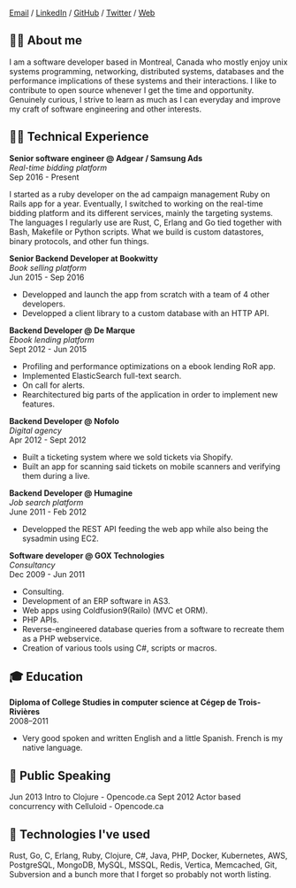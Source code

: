 [Email](mailto:frankbernier@gmail.com) / [LinkedIn](https://www.linkedin.com/in/fbernier) / [GitHub](https://github.com/fbernier) / [Twitter](https://twitter.com/f_bernier) / [Web](https://fbernier.me)

## 🤦‍♂️ About me

I am a software developer based in Montreal, Canada who mostly enjoy unix systems programming, networking, distributed systems, databases and the performance implications of these systems and their interactions. I like to contribute to open source whenever I get the time and opportunity. Genuinely curious, I strive to learn as much as I can everyday and improve my craft of software engineering and other interests.

## 👨‍💻 ‍Technical Experience

**Senior software engineer @ Adgear / Samsung Ads** <br>
*Real-time bidding platform* <br>
Sep 2016 - Present

I started as a ruby developer on the ad campaign management Ruby on Rails app for a year. Eventually, I switched to working on the real-time bidding platform and its different services, mainly the targeting systems. The languages I regularly use are Rust, C, Erlang and Go tied together with Bash, Makefile or Python scripts. What we build is custom datastores, binary protocols, and other fun things.

**Senior Backend Developer at Bookwitty** <br>
*Book selling platform* <br>
Jun 2015 - Sep 2016 <br>
  - Developped and launch the app from scratch with a team of 4 other developers. <br>
  - Developped a client library to a custom database with an HTTP API.

**Backend Developer @ De Marque** <br>
*Ebook lending platform* <br>
Sept 2012 - Jun 2015 <br>
  - Profiling and performance optimizations on a ebook lending RoR app. <br>
  - Implemented ElasticSearch full-text search. <br>
  - On call for alerts. <br>
  - Rearchitectured big parts of the application in order to implement new features.

**Backend Developer @ Nofolo** <br>
*Digital agency* <br>
Apr 2012 - Sept 2012 <br>
  - Built a ticketing system where we sold tickets via Shopify. <br>
  - Built an app for scanning said tickets on mobile scanners and verifying them during a live.

**Backend Developer @ Humagine** <br>
*Job search platform* <br>
June 2011 - Feb 2012 <br>
  - Developped the REST API feeding the web app while also being the sysadmin using EC2.

**Software developer @ GOX Technologies** <br>
*Consultancy* <br>
Dec 2009 - Jun 2011 <br>
  - Consulting. <br>
  - Development of an ERP software in AS3. <br>
  - Web apps using Coldfusion9(Railo) (MVC et ORM). <br>
  - PHP APIs. <br>
  - Reverse-engineered database queries from a software to recreate them as a PHP webservice. <br>
  - Creation of various tools using C#, scripts or macros.

## 🎓 Education

**Diploma of College Studies in computer science at Cégep de Trois-Rivières** <br>
2008–2011 <br>
  - Very good spoken and written English and a little Spanish. French is my native language.

## 🙊 Public Speaking

Jun 2013 Intro to Clojure - Opencode.ca
Sept 2012 Actor based concurrency with Celluloid - Opencode.ca

## 🤖 Technologies I've used

Rust, Go, C, Erlang, Ruby, Clojure, C#, Java, PHP, Docker, Kubernetes, AWS, PostgreSQL, MongoDB, MySQL, MSSQL, Redis, Vertica, Memcached, Git, Subversion and a bunch more that I forget so probably not worth listing.
